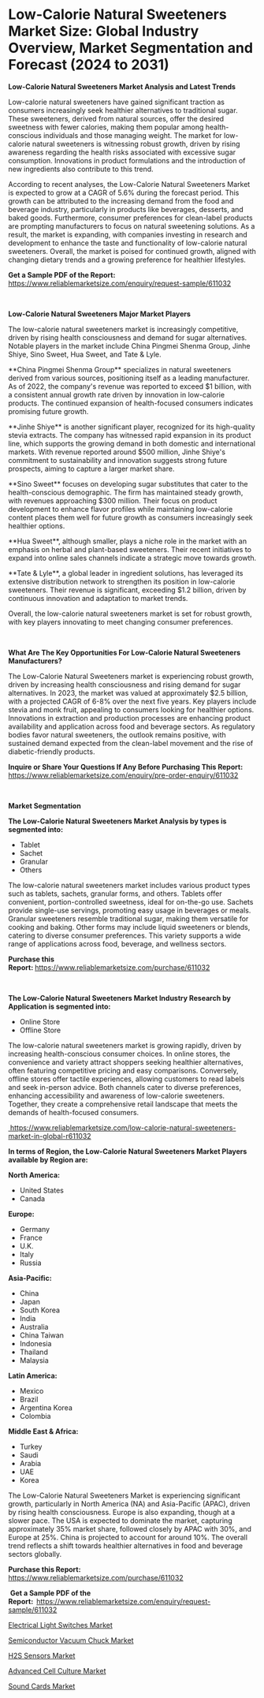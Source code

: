 <p><h1>Low-Calorie Natural Sweeteners Market Size: Global Industry Overview, Market Segmentation and Forecast (2024 to 2031)</h1></p><p><strong>Low-Calorie Natural Sweeteners Market Analysis and Latest Trends</strong></p>
<p><p>Low-calorie natural sweeteners have gained significant traction as consumers increasingly seek healthier alternatives to traditional sugar. These sweeteners, derived from natural sources, offer the desired sweetness with fewer calories, making them popular among health-conscious individuals and those managing weight. The market for low-calorie natural sweeteners is witnessing robust growth, driven by rising awareness regarding the health risks associated with excessive sugar consumption. Innovations in product formulations and the introduction of new ingredients also contribute to this trend.</p><p>According to recent analyses, the Low-Calorie Natural Sweeteners Market is expected to grow at a CAGR of 5.6% during the forecast period. This growth can be attributed to the increasing demand from the food and beverage industry, particularly in products like beverages, desserts, and baked goods. Furthermore, consumer preferences for clean-label products are prompting manufacturers to focus on natural sweetening solutions. As a result, the market is expanding, with companies investing in research and development to enhance the taste and functionality of low-calorie natural sweeteners. Overall, the market is poised for continued growth, aligned with changing dietary trends and a growing preference for healthier lifestyles.</p></p>
<p><strong>Get a Sample PDF of the Report:&nbsp;</strong> <a href="https://www.reliablemarketsize.com/enquiry/request-sample/611032?utm_campaign=1133&utm_medium=2&utm_source=Github&utm_content=ia&utm_term=29092024&utm_id=low-calorie-natural-sweeteners">https://www.reliablemarketsize.com/enquiry/request-sample/611032</a></p>
<p>&nbsp;</p>
<p><strong>Low-Calorie Natural Sweeteners Major Market Players</strong></p>
<p><p>The low-calorie natural sweeteners market is increasingly competitive, driven by rising health consciousness and demand for sugar alternatives. Notable players in the market include China Pingmei Shenma Group, Jinhe Shiye, Sino Sweet, Hua Sweet, and Tate & Lyle.</p><p>**China Pingmei Shenma Group** specializes in natural sweeteners derived from various sources, positioning itself as a leading manufacturer. As of 2022, the company's revenue was reported to exceed $1 billion, with a consistent annual growth rate driven by innovation in low-calorie products. The continued expansion of health-focused consumers indicates promising future growth.</p><p>**Jinhe Shiye** is another significant player, recognized for its high-quality stevia extracts. The company has witnessed rapid expansion in its product line, which supports the growing demand in both domestic and international markets. With revenue reported around $500 million, Jinhe Shiye's commitment to sustainability and innovation suggests strong future prospects, aiming to capture a larger market share.</p><p>**Sino Sweet** focuses on developing sugar substitutes that cater to the health-conscious demographic. The firm has maintained steady growth, with revenues approaching $300 million. Their focus on product development to enhance flavor profiles while maintaining low-calorie content places them well for future growth as consumers increasingly seek healthier options.</p><p>**Hua Sweet**, although smaller, plays a niche role in the market with an emphasis on herbal and plant-based sweeteners. Their recent initiatives to expand into online sales channels indicate a strategic move towards growth. </p><p>**Tate & Lyle**, a global leader in ingredient solutions, has leveraged its extensive distribution network to strengthen its position in low-calorie sweeteners. Their revenue is significant, exceeding $1.2 billion, driven by continuous innovation and adaptation to market trends.</p><p>Overall, the low-calorie natural sweeteners market is set for robust growth, with key players innovating to meet changing consumer preferences.</p></p>
<p>&nbsp;</p>
<p><strong>What Are The Key Opportunities For Low-Calorie Natural Sweeteners Manufacturers?</strong></p>
<p><p>The Low-Calorie Natural Sweeteners market is experiencing robust growth, driven by increasing health consciousness and rising demand for sugar alternatives. In 2023, the market was valued at approximately $2.5 billion, with a projected CAGR of 6-8% over the next five years. Key players include stevia and monk fruit, appealing to consumers looking for healthier options. Innovations in extraction and production processes are enhancing product availability and application across food and beverage sectors. As regulatory bodies favor natural sweeteners, the outlook remains positive, with sustained demand expected from the clean-label movement and the rise of diabetic-friendly products.</p></p>
<p><strong>Inquire or Share Your Questions If Any Before Purchasing This Report:</strong> <a href="https://www.reliablemarketsize.com/enquiry/pre-order-enquiry/611032?utm_campaign=1133&utm_medium=2&utm_source=Github&utm_content=ia&utm_term=29092024&utm_id=low-calorie-natural-sweeteners">https://www.reliablemarketsize.com/enquiry/pre-order-enquiry/611032</a></p>
<p>&nbsp;</p>
<p><strong>Market Segmentation</strong></p>
<p><strong>The Low-Calorie Natural Sweeteners Market Analysis by types is segmented into:</strong></p>
<p><ul><li>Tablet</li><li>Sachet</li><li>Granular</li><li>Others</li></ul></p>
<p><p>The low-calorie natural sweeteners market includes various product types such as tablets, sachets, granular forms, and others. Tablets offer convenient, portion-controlled sweetness, ideal for on-the-go use. Sachets provide single-use servings, promoting easy usage in beverages or meals. Granular sweeteners resemble traditional sugar, making them versatile for cooking and baking. Other forms may include liquid sweeteners or blends, catering to diverse consumer preferences. This variety supports a wide range of applications across food, beverage, and wellness sectors.</p></p>
<p><strong>Purchase this Report:&nbsp;</strong><a href="https://www.reliablemarketsize.com/purchase/611032?utm_campaign=1133&utm_medium=2&utm_source=Github&utm_content=ia&utm_term=29092024&utm_id=low-calorie-natural-sweeteners">https://www.reliablemarketsize.com/purchase/611032</a></p>
<p>&nbsp;</p>
<p><strong>The Low-Calorie Natural Sweeteners Market Industry Research by Application is segmented into:</strong></p>
<p><ul><li>Online Store</li><li>Offline Store</li></ul></p>
<p><p>The low-calorie natural sweeteners market is growing rapidly, driven by increasing health-conscious consumer choices. In online stores, the convenience and variety attract shoppers seeking healthier alternatives, often featuring competitive pricing and easy comparisons. Conversely, offline stores offer tactile experiences, allowing customers to read labels and seek in-person advice. Both channels cater to diverse preferences, enhancing accessibility and awareness of low-calorie sweeteners. Together, they create a comprehensive retail landscape that meets the demands of health-focused consumers.</p></p>
<p><a href="https://www.reliablemarketsize.com/low-calorie-natural-sweeteners-market-in-global-r611032?utm_campaign=1133&utm_medium=2&utm_source=Github&utm_content=ia&utm_term=29092024&utm_id=low-calorie-natural-sweeteners">&nbsp;https://www.reliablemarketsize.com/low-calorie-natural-sweeteners-market-in-global-r611032</a></p>
<p><strong>In terms of Region, the Low-Calorie Natural Sweeteners Market Players available by Region are:</strong></p>
<p>
    <p> <strong> North America: </strong>
        <ul>
            <li>United States</li>
            <li>Canada</li>
        </ul>
        </p> 
    <p> <strong> Europe: </strong>
        <ul>
            <li>Germany</li>
            <li>France</li>
            <li>U.K.</li>
            <li>Italy</li>
            <li>Russia</li>
        </ul>
        </p> 
    <p> <strong> Asia-Pacific: </strong>
        <ul>
            <li>China</li>
            <li>Japan</li>
            <li>South Korea</li>
            <li>India</li>
            <li>Australia</li>
            <li>China Taiwan</li>
            <li>Indonesia</li>
            <li>Thailand</li>
            <li>Malaysia</li>
        </ul>
        </p> 
    <p> <strong> Latin America: </strong>
        <ul>
            <li>Mexico</li>
            <li>Brazil</li>
            <li>Argentina Korea</li>
            <li>Colombia</li>
        </ul>
        </p> 
    <p> <strong> Middle East & Africa: </strong>
        <ul>
            <li>Turkey</li>
            <li>Saudi</li>
            <li>Arabia</li>
            <li>UAE</li>
            <li>Korea</li>
        </ul>
    </p>
    </p>
<p><p>The Low-Calorie Natural Sweeteners Market is experiencing significant growth, particularly in North America (NA) and Asia-Pacific (APAC), driven by rising health consciousness. Europe is also expanding, though at a slower pace. The USA is expected to dominate the market, capturing approximately 35% market share, followed closely by APAC with 30%, and Europe at 25%. China is projected to account for around 10%. The overall trend reflects a shift towards healthier alternatives in food and beverage sectors globally.</p></p>
<p><strong>Purchase this Report: </strong><a href="https://www.reliablemarketsize.com/purchase/611032?utm_campaign=1133&utm_medium=2&utm_source=Github&utm_content=ia&utm_term=29092024&utm_id=low-calorie-natural-sweeteners">https://www.reliablemarketsize.com/purchase/611032</a></p>
<p>&nbsp;<strong>Get a Sample PDF of the Report:&nbsp;&nbsp;</strong><a href="https://www.reliablemarketsize.com/enquiry/request-sample/611032?utm_campaign=1133&utm_medium=2&utm_source=Github&utm_content=ia&utm_term=29092024&utm_id=low-calorie-natural-sweeteners">https://www.reliablemarketsize.com/enquiry/request-sample/611032</a></p>
<p><strong></strong></p>
<p><p><a href="https://issuu.com/reportprime-2/docs/electrical-light-switches-market-si_f0c3afc8e478bc?utm_campaign=1133&utm_medium=2&utm_source=Github&utm_content=ia&utm_term=29092024&utm_id=low-calorie-natural-sweeteners">Electrical Light Switches Market</a></p><p><a href="https://www.linkedin.com/pulse/semiconductor-vacuum-chuck-market-forecasts-trends-impact-analysis-iqptf?utm_campaign=1133&utm_medium=2&utm_source=Github&utm_content=ia&utm_term=29092024&utm_id=low-calorie-natural-sweeteners">Semiconductor Vacuum Chuck Market</a></p><p><a href="https://www.linkedin.com/pulse/market-leaders-laggards-global-h2s-sensors-trends-forecast-zjunf?utm_campaign=1133&utm_medium=2&utm_source=Github&utm_content=ia&utm_term=29092024&utm_id=low-calorie-natural-sweeteners">H2S Sensors Market</a></p><p><a href="https://github.com/WillieWoodard/Market-Research-Report-List-6/blob/main/advanced-cell-culture-market.md?utm_campaign=1133&utm_medium=2&utm_source=Github&utm_content=ia&utm_term=29092024&utm_id=low-calorie-natural-sweeteners">Advanced Cell Culture Market</a></p><p><a href="https://issuu.com/reportprime-2/docs/sound-cards-market-size-2030.pptx_42163f934d7cd7?utm_campaign=1133&utm_medium=2&utm_source=Github&utm_content=ia&utm_term=29092024&utm_id=low-calorie-natural-sweeteners">Sound Cards Market</a></p></p>